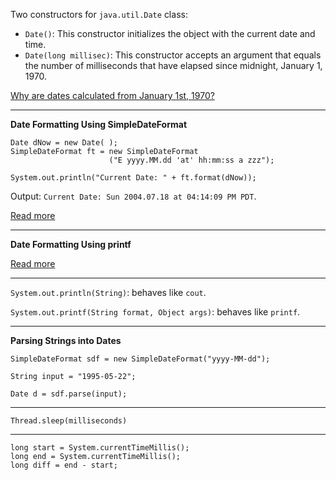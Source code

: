 Two constructors for `java.util.Date` class:
* `Date()`: This constructor initializes the object with the current date and time.
* `Date(long millisec)`:
This constructor accepts an argument that equals the number of milliseconds that have elapsed since midnight, January 1, 1970.

[Why are dates calculated from January 1st, 1970?](https://stackoverflow.com/questions/2533563/why-are-dates-calculated-from-january-1st-1970)

---

**Date Formatting Using SimpleDateFormat**

```
Date dNow = new Date( );
SimpleDateFormat ft = new SimpleDateFormat
                      ("E yyyy.MM.dd 'at' hh:mm:ss a zzz");

System.out.println("Current Date: " + ft.format(dNow));
```

Output: `Current Date: Sun 2004.07.18 at 04:14:09 PM PDT`.

[Read more](https://docs.oracle.com/javase/7/docs/api/java/text/SimpleDateFormat.html)

---

**Date Formatting Using printf**

[Read more](https://www.tutorialspoint.com/java/java_date_time.htm)

---

`System.out.println(String)`: behaves like `cout`.

`System.out.printf(String format, Object args)`: behaves like `printf`.

---

**Parsing Strings into Dates**

```
SimpleDateFormat sdf = new SimpleDateFormat("yyyy-MM-dd");

String input = "1995-05-22";

Date d = sdf.parse(input);
```

---

`Thread.sleep(milliseconds)`

---

```
long start = System.currentTimeMillis();
long end = System.currentTimeMillis();
long diff = end - start;
```
